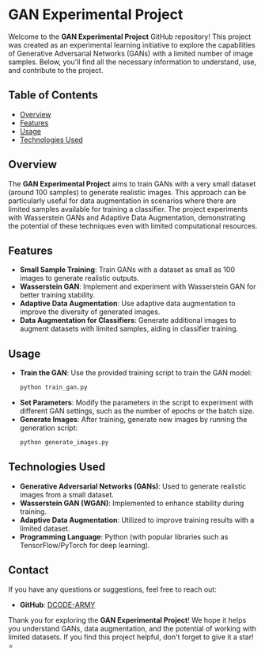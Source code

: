 # **GAN Experimental Project**

Welcome to the **GAN Experimental Project** GitHub repository! This project was created as an experimental learning initiative to explore the capabilities of Generative Adversarial Networks (GANs) with a limited number of image samples. Below, you'll find all the necessary information to understand, use, and contribute to the project.

## **Table of Contents**
- [Overview](#overview)
- [Features](#features)
- [Usage](#usage)
- [Technologies Used](#technologies-used)


## **Overview**
The **GAN Experimental Project** aims to train GANs with a very small dataset (around 100 samples) to generate realistic images. This approach can be particularly useful for data augmentation in scenarios where there are limited samples available for training a classifier. The project experiments with Wasserstein GANs and Adaptive Data Augmentation, demonstrating the potential of these techniques even with limited computational resources.

## **Features**
- **Small Sample Training**: Train GANs with a dataset as small as 100 images to generate realistic outputs.
- **Wasserstein GAN**: Implement and experiment with Wasserstein GAN for better training stability.
- **Adaptive Data Augmentation**: Use adaptive data augmentation to improve the diversity of generated images.
- **Data Augmentation for Classifiers**: Generate additional images to augment datasets with limited samples, aiding in classifier training.

## **Usage**
- **Train the GAN**: Use the provided training script to train the GAN model:
  ```bash
  python train_gan.py
  ```
- **Set Parameters**: Modify the parameters in the script to experiment with different GAN settings, such as the number of epochs or the batch size.
- **Generate Images**: After training, generate new images by running the generation script:
  ```bash
  python generate_images.py
  ```

## **Technologies Used**
- **Generative Adversarial Networks (GANs)**: Used to generate realistic images from a small dataset.
- **Wasserstein GAN (WGAN)**: Implemented to enhance stability during training.
- **Adaptive Data Augmentation**: Utilized to improve training results with a limited dataset.
- **Programming Language**: Python (with popular libraries such as TensorFlow/PyTorch for deep learning).


## **Contact**
If you have any questions or suggestions, feel free to reach out:
- **GitHub**: [DCODE-ARMY](https://github.com/DCODE-ARMY)

Thank you for exploring the **GAN Experimental Project**! We hope it helps you understand GANs, data augmentation, and the potential of working with limited datasets. If you find this project helpful, don't forget to give it a star! ⭐

